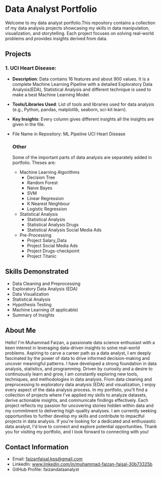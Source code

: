 # Data Analyst Portfolio
Welcome to my data analyst portfolio.This repository contains a collection of my data analysis projects showcasing my skills in data manipulation, visualization, and storytelling. Each project focuses on solving real-world problems and provides insights derived from data.
## Projects
### 1. UCI Heart Disease:
- **Description**: Data contains 16 features and about 900 values. It is a complete Machine Learning Pipeline with a detailed Exploratory Data Analysis(EDA), Statistical Analysis and different technique is used to make a best Machine Learning Model.
- **Tools/Libraries Used**: List of tools and libraries used for data analysis (e.g., Python, pandas, matplotlib, seaborn, sci-kit learn).
- **Key Insights**: Every column gives different insights all the insights are given in the file.
- File Name in Repository: ML Pipeline UCI Heart Disease

  ### Other
  Some of the important parts of data analysis are separately added in portfolio. Theses are:
  - Machine Learning Algorithms
    * Decision Tree
    * Random Forest
    * Naive Bayes
    * SVM
    * Linear Regression
    * K Nearest Neighbour
    * Logistic Regression 
  - Statistical Analysis
    * Statistical Analysis
    * Statistical Analysis Drugs
    * Statistical Analysis Social Media Ads
  - Pre-Processing
    * Project Salary_Data
    * Project Social Media Ads
    * Project Drugs-checkpoint
    * Project Titanic

## Skills Demonstrated
- Data Cleaning and Preprocessing
- Exploratory Data Analysis (EDA)
- Data Visualization
- Statistical Analysis
- Hypothesis Testing
- Machine Learning (if applicable)
- Summary of Insights

## About Me
Hello! I'm Muhammad Faizan, a passionate data science enthusiast with a keen interest in leveraging data-driven insights to solve real-world problems. Aspiring to carve a career path as a data analyst, I am deeply fascinated by the power of data to drive informed decision-making and uncover meaningful patterns. I have developed a strong foundation in data analysis, statistics, and programming.
Driven by curiosity and a desire to continuously learn and grow, I am constantly exploring new tools, techniques, and methodologies in data analysis. From data cleaning and preprocessing to exploratory data analysis (EDA) and visualization, I enjoy every aspect of the data analysis process.
In my portfolio, you'll find a collection of projects where I've applied my skills to analyze datasets, derive actionable insights, and communicate findings effectively. Each project reflects my passion for uncovering stories hidden within data and my commitment to delivering high-quality analyses.
I am currently seeking opportunities to further develop my skills and contribute to impactful projects in data analysis. If you're looking for a dedicated and enthusiastic data analyst, I'd love to connect and explore potential opportunities.
Thank you for visiting my portfolio, and I look forward to connecting with you!

## Contact Information
- Email: faizanfaisal.kps@gmail.com
- LinkedIn: www.linkedin.com/in/muhammad-faizan-faisal-30b73325b
- GitHub Profile: faizandataanalyst 
